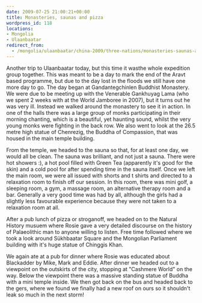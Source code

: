 ```yaml
---
date: 2009-07-25 21:00:21+00:00
title: Monasteries, saunas and pizza
wordpress_id: 118
locations:
- Mongolia
- Ulaanbaatar
redirect_from:
  - /mongolia/ulaanbaatar/china-2009/three-nations/monasteries-saunas-and-pizza/
---
```


Another trip to Ulaanbaatar today, but this time it wasthe whole expedition group together. This was meant to be a day to mark the end of the Aravt based programme, but due to the day lost in the floods we still have one more day to go. The day began at Gandantegchinlen Buddhist Monastery. We were due to be meeting up with the Venerable Gankhuyag Lama (who we spent 2 weeks with at the World Jamboree in 2007), but it turns out he was very ill. Instead we walked around the monastery to see it in action. In one of the halls there was a large group of monks participating in their morning chanting, which is a beautiful, yet haunting sound, whilst the very young monks were fighting in the back row. We also went to look at the 26.5 metre high statue of Chenrezig, the Buddha of Compassion, that was housed in the main temple building.

From the temple, we headed to the sauna so that, for at least one day, we would all be clean. The sauna was brilliant, and not just a sauna. There were hot showers :), a hot pool filled with Green Tea (apparently it's good for the skin) and a cold pool for after spending time in the sauna itself. Once we left the main room, we were all issued with shorts and t shirts and directed to a relaxation room to finish off our session. In this room, there was mini golf, a sleeping room, a gym, a massage room, an alternative therapy room and a bar. Generally a very good time was had by all, although the girls had a slightly less favourable experience because they were not taken to a relaxation room at all.

After a pub lunch of pizza or stroganoff, we headed on to the Natural History musuem where Rosie gave a very detailed discourse on the history of Palaeolithic man to anyone willing to listen. Free time followed where we took a look around Sükhbaatar Square and the Mongolian Parliament building with it's huge statue of Chinggis Khan.

We again ate at a pub for dinner where Rosie was educated about Blackadder by Mike, Mark and Eddie. After dinner we headed out to a viewpoint on the outskirts of the city, stopping at "Cashmere World" on the way. Below the viewpoint there was a massive standing statue of Buddha with a mini temple inside. We then got back on the bus and headed back to the gers, where we found we finally had a new roof on ours so it shouldn't leak so much in the next storm!
